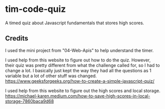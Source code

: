 # tim-code-quiz
A timed quiz about Javascript fundamentals that stores high scores. 



## Credits
I used the mini project from "04-Web-Apis" to help understand the timer.

I used help from this website to figure out how to do the quiz. However, their quiz was pretty different from what the challenge called for, so I had to change a lot. I basically just kept the way they had all the questions as 1 variable but a lot of other stuff was changed.
https://www.geeksforgeeks.org/how-to-create-a-simple-javascript-quiz/

I used help from this website to figure out the high scores and local storage.
https://michael-karen.medium.com/how-to-save-high-scores-in-local-storage-7860baca9d68